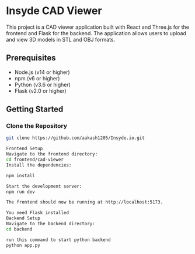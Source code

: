 # Insyde CAD Viewer

This project is a CAD viewer application built with React and Three.js for the frontend and Flask for the backend. The application allows users to upload and view 3D models in STL and OBJ formats.

## Prerequisites

- Node.js (v14 or higher)
- npm (v6 or higher)
- Python (v3.6 or higher)
- Flask (v2.0 or higher)

## Getting Started

### Clone the Repository

```bash
git clone https://github.com/aakash1205/Insyde.io.git

Frontend Setup
Navigate to the frontend directory:
cd frontend/cad-viewer
Install the dependencies:

npm install

Start the development server:
npm run dev

The frontend should now be running at http://localhost:5173.

You need Flask installed
Backend Setup
Navigate to the backend directory:
cd backend

run this command to start python backend
python app.py
